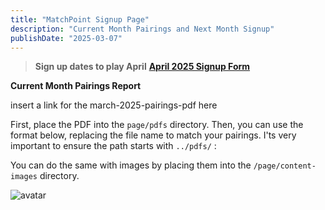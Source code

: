 ```yaml
---
title: "MatchPoint Signup Page"
description: "Current Month Pairings and Next Month Signup"
publishDate: "2025-03-07"
---
```


> **Sign up dates to play April**  **[April 2025 Signup Form](https://forms.gle/EYYqGhrG5Arbt72h6)**

**Current Month Pairings Report**

insert a link for the march-2025-pairings-pdf here


First, place the PDF into the `page/pdfs` directory.
Then, you can use the format below, replacing the file name to match your pairings.
I'ts very important to ensure the path starts with `../pdfs/` :

<embed-pdf url="../../pdfs/march-2025-matchpoint-pairings.pdf" renderPageNum="1">


You can do the same with images by placing them into the `/page/content-images` directory.

![avatar](/page/content-imaguges/tennis-guy.png)

